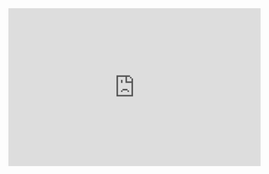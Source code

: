 <iframe width="100%" height="315" src="https://www.youtube.com/embed/luYLZcP214k" title="YouTube video player" frameborder="0" allow="accelerometer; autoplay; clipboard-write; encrypted-media; gyroscope; picture-in-picture" allowfullscreen></iframe>